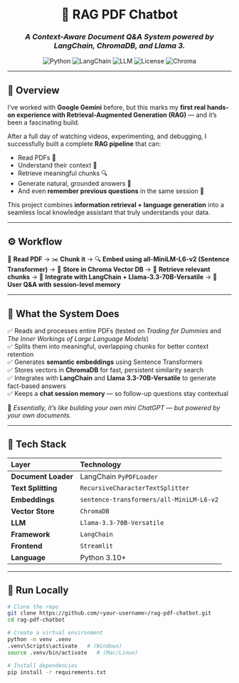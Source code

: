 <div align="center">

# 🧠 RAG PDF Chatbot  
### *A Context-Aware Document Q&A System powered by LangChain, ChromaDB, and Llama 3.*

![Python](https://img.shields.io/badge/Python-3.10+-blue.svg)
![LangChain](https://img.shields.io/badge/LangChain-Framework-green)
![LLM](https://img.shields.io/badge/Model-Llama--3.3--70B--Versatile-purple)
![License](https://img.shields.io/badge/License-MIT-yellow)
![Chroma](https://img.shields.io/badge/VectorDB-ChromaDB-orange)

</div>

---

## 🌟 Overview  

I’ve worked with **Google Gemini** before, but this marks my **first real hands-on experience with Retrieval-Augmented Generation (RAG)** — and it’s been a fascinating build.  

After a full day of watching videos, experimenting, and debugging, I successfully built a complete **RAG pipeline** that can:  
- Read PDFs 📄  
- Understand their context 🧠  
- Retrieve meaningful chunks 🔍  
- Generate natural, grounded answers 💬  
- And even **remember previous questions** in the same session 🔁  

This project combines **information retrieval + language generation** into a seamless local knowledge assistant that truly understands your data.  

---

## ⚙️ Workflow  

📄 **Read PDF** → ✂️ **Chunk it** → 🔍 **Embed using all-MiniLM-L6-v2 (Sentence Transformer)** → 🧱 **Store in Chroma Vector DB** → 🔁 **Retrieve relevant chunks** → 🤝 **Integrate with LangChain + Llama-3.3-70B-Versatile** → 💬 **User Q&A with session-level memory**

---

## 🧩 What the System Does  

✅ Reads and processes entire PDFs (tested on *Trading for Dummies* and *The Inner Workings of Large Language Models*)  
✅ Splits them into meaningful, overlapping chunks for better context retention  
✅ Generates **semantic embeddings** using Sentence Transformers  
✅ Stores vectors in **ChromaDB** for fast, persistent similarity search  
✅ Integrates with **LangChain** and **Llama 3.3-70B-Versatile** to generate fact-based answers  
✅ Keeps a **chat session memory** — so follow-up questions stay contextual  

🧠 *Essentially, it’s like building your own mini ChatGPT — but powered by your own documents.*

---
## 🧠 Tech Stack  

| Layer | Technology |
|:------|:------------|
| **Document Loader** | LangChain `PyPDFLoader` |
| **Text Splitting** | `RecursiveCharacterTextSplitter` |
| **Embeddings** | `sentence-transformers/all-MiniLM-L6-v2` |
| **Vector Store** | `ChromaDB` |
| **LLM** | `Llama-3.3-70B-Versatile` |
| **Framework** | `LangChain` |
| **Frontend** | `Streamlit` |
| **Language** | Python 3.10+ |

---

## 🚀 Run Locally  

```bash
# Clone the repo
git clone https://github.com/<your-username>/rag-pdf-chatbot.git
cd rag-pdf-chatbot

# Create a virtual environment
python -m venv .venv
.venv\Scripts\activate   # (Windows)
source .venv/bin/activate   # (Mac/Linux)

# Install dependencies
pip install -r requirements.txt



